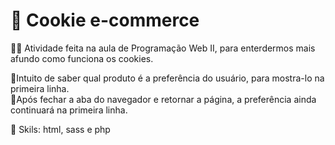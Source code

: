 # 🍪 Cookie e-commerce

👩‍💻 Atividade feita na aula de Programação Web II, para enterdermos mais afundo como funciona os cookies.

📌Intuito de saber qual produto é a preferência do usuário, para mostra-lo na primeira linha.<br> 
📌Após fechar a aba do navegador e retornar a página, a preferência ainda continuará na primeira linha.

🚀 Skils: html, sass e php
